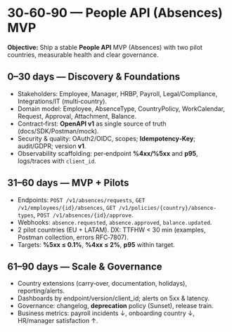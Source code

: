 # 30‑60‑90 — People API (Absences) MVP

**Objective:** Ship a stable **People API** MVP (Absences) with two pilot countries, measurable health and clear governance.

## 0–30 days — Discovery & Foundations
- Stakeholders: Employee, Manager, HRBP, Payroll, Legal/Compliance, Integrations/IT (multi‑country).
- Domain model: Employee, AbsenceType, CountryPolicy, WorkCalendar, Request, Approval, Attachment, Balance.
- Contract‑first: **OpenAPI v1** as single source of truth (docs/SDK/Postman/mock).
- Security & quality: OAuth2/OIDC, scopes; **Idempotency‑Key**; audit/GDPR; version **v1**.
- Observability scaffolding: per‑endpoint **%4xx/%5xx** and **p95**, logs/traces with `client_id`.

## 31–60 days — MVP + Pilots
- Endpoints: `POST /v1/absences/requests`, `GET /v1/employees/{id}/absences`, `GET /v1/policies/{country}/absence-types`, `POST /v1/absences/{id}/approve`.
- Webhooks: `absence.requested`, `absence.approved`, `balance.updated`.
- 2 pilot countries (EU + LATAM). DX: TTFHW < 30 min (examples, Postman collection, errors RFC‑7807).
- Targets: **%5xx ≤ 0.1%**, **%4xx ≤ 2%**, **p95** within target.

## 61–90 days — Scale & Governance
- Country extensions (carry‑over, documentation, holidays), reporting/alerts.
- Dashboards by endpoint/version/client_id; alerts on 5xx & latency.
- Governance: changelog, **deprecation** policy (Sunset), release train.
- Business metrics: payroll incidents ↓, onboarding country ↓, HR/manager satisfaction ↑.